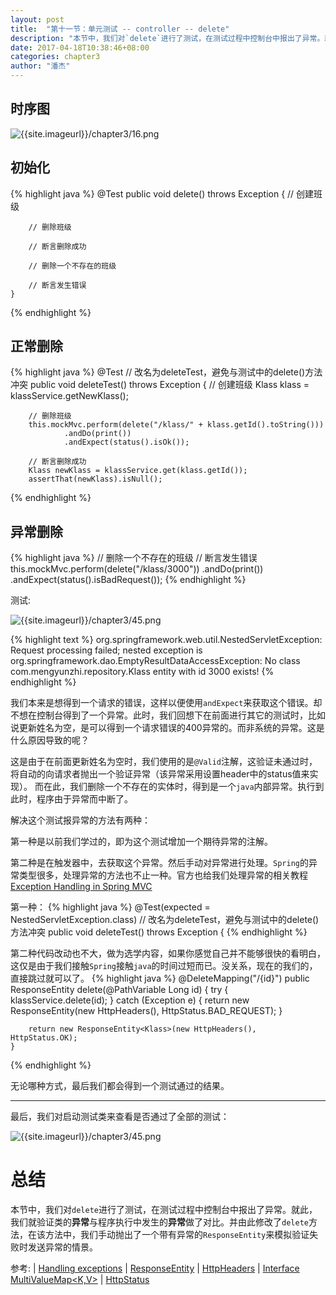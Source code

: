 ```yaml
---
layout: post
title:  "第十一节：单元测试 -- controller -- delete"
description: "本节中，我们对`delete`进行了测试，在测试过程中控制台中报出了异常。就此，我们就验证类的**异常**与程序执行中发生的**异常**做了对比。并由此修改了`delete`方法，在该方法中，我们手动抛出了一个带有异常的`ResponseEntity`来模拟验证失败时发送异常的情景。"
date: 2017-04-18T10:38:46+08:00
categories: chapter3
author: "潘杰"
---
```


## 时序图

![{{site.imageurl}}/chapter3/16.png]({{site.imageurl}}/chapter3/16.png)

## 初始化
{% highlight java %}
    @Test
    public void delete() throws Exception {
        // 创建班级

        // 删除班级

        // 断言删除成功

        // 删除一个不存在的班级

        // 断言发生错误
    }
{% endhighlight %}

## 正常删除
{% highlight java %}
    @Test
    // 改名为deleteTest，避免与测试中的delete()方法冲突
    public void deleteTest() throws Exception {
        // 创建班级
        Klass klass = klassService.getNewKlass();

        // 删除班级
        this.mockMvc.perform(delete("/klass/" + klass.getId().toString()))
                .andDo(print())
                .andExpect(status().isOk());

        // 断言删除成功
        Klass newKlass = klassService.get(klass.getId());
        assertThat(newKlass).isNull();
{% endhighlight %}

## 异常删除
{% highlight java %}
        // 删除一个不存在的班级
        // 断言发生错误
        this.mockMvc.perform(delete("/klass/3000"))
                .andDo(print())
                .andExpect(status().isBadRequest());
{% endhighlight %}

测试:

![{{site.imageurl}}/chapter3/45.png]({{site.imageurl}}/chapter3/45.png)

{% highlight text %}
org.springframework.web.util.NestedServletException: Request processing failed; nested exception is org.springframework.dao.EmptyResultDataAccessException: No class com.mengyunzhi.repository.Klass entity with id 3000 exists!
{% endhighlight %}

我们本来是想得到一个请求的错误，这样以便使用`andExpect`来获取这个错误。却不想在控制台得到了一个异常。此时，我们回想下在前面进行其它的测试时，比如说更新姓名为空，是可以得到一个请求错误的400异常的。而非系统的异常。这是什么原因导致的呢？

这是由于在前面更新姓名为空时，我们使用的是`@Valid`注解，这验证未通过时，将自动的向请求者抛出一个验证异常（该异常采用设置header中的status值来实现）。
而在此，我们删除一个不存在的实体时，得到是一个`java`内部异常。执行到此时，程序由于异常而中断了。

解决这个测试报异常的方法有两种：

第一种是以前我们学过的，即为这个测试增加一个期待异常的注解。

第二种是在触发器中，去获取这个异常。然后手动对异常进行处理。`Spring`的异常类型很多，处理异常的方法也不止一种。官方也给我们处理异常的相关教程 [Exception Handling in Spring MVC](https://spring.io/blog/2013/11/01/exception-handling-in-spring-mvc)


第一种：
{% highlight java %}
    @Test(expected = NestedServletException.class)
    // 改名为deleteTest，避免与测试中的delete()方法冲突
    public void deleteTest() throws Exception {
{% endhighlight %}

第二种代码改动也不大，做为选学内容，如果你感觉自己并不能够很快的看明白，这仅是由于我们接触`Spring`接触`java`的时间过短而已。没关系，现在的我们的，直接跳过就可以了。
{% highlight java %}
    @DeleteMapping("/{id}")
    public ResponseEntity<Klass> delete(@PathVariable Long id) {
        try {
            klassService.delete(id);
        } catch (Exception e) {
            return new ResponseEntity<Klass>(new HttpHeaders(), HttpStatus.BAD_REQUEST);
        }

        return new ResponseEntity<Klass>(new HttpHeaders(), HttpStatus.OK);
    }
{% endhighlight %}

无论哪种方式，最后我们都会得到一个测试通过的结果。

<hr />
最后，我们对启动测试类来查看是否通过了全部的测试：

![{{site.imageurl}}/chapter3/45.png]({{site.imageurl}}/chapter3/45.png)


# 总结
本节中，我们对`delete`进行了测试，在测试过程中控制台中报出了异常。就此，我们就验证类的**异常**与程序执行中发生的**异常**做了对比。并由此修改了`delete`方法，在该方法中，我们手动抛出了一个带有异常的`ResponseEntity`来模拟验证失败时发送异常的情景。



参考: | [Handling exceptions](http://docs.spring.io/spring/docs/4.3.7.RELEASE/spring-framework-reference/htmlsingle/#mvc-exceptionhandlers) | [ResponseEntity](http://docs.spring.io/spring/docs/4.3.7.RELEASE/javadoc-api/org/springframework/http/ResponseEntity.html) | [HttpHeaders](http://docs.spring.io/spring/docs/4.3.7.RELEASE/javadoc-api/org/springframework/http/HttpHeaders.html) | [Interface MultiValueMap<K,V>](http://docs.spring.io/spring/docs/4.3.7.RELEASE/javadoc-api/org/springframework/util/MultiValueMap.html) | [HttpStatus](http://docs.spring.io/spring/docs/4.3.7.RELEASE/javadoc-api/org/springframework/http/HttpStatus.html)